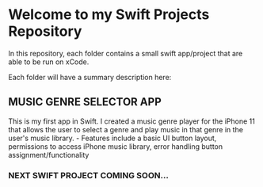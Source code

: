 # Welcome to my Swift Projects Repository 

In this repository, each folder contains a small swift app/project that are able to be run on xCode. 

Each folder will have a summary description here:


## MUSIC GENRE SELECTOR APP

  This is my first app in Swift. I created a music genre player for the iPhone 11 that allows
  the user to select a genre and play music in that genre in the user's music library. 
    - Features include a basic UI button layout, permissions to access iPhone music library, error handling
      button assignment/functionality
    
### NEXT SWIFT PROJECT COMING SOON...


